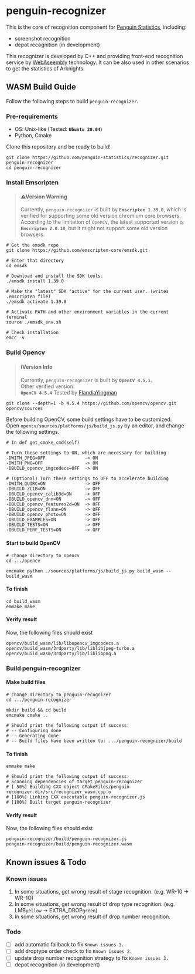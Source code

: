 # penguin-recognizer

This is the core of recognition component for [Penguin Statistics](https://penguin-stats.io/?utm_source=github), including:

+ screenshot recognition
+ depot recognition (in development)

This recognizer is developed by C++ and providing front-end recognition service by [WebAseembly](https://webassembly.org/) technology. It can be also used in other scenarios to get the statistics of Arknights.

## WASM Build Guide

Follow the following steps to build `penguin-recognizer`.

### Pre-requirements

+ OS: Unix-like (Tested: **`Ubuntu 20.04`**)
+ Python, Cmake

Clone this repository and be ready to build!
```
git clone https://github.com/penguin-statistics/recognizer.git penguin-recognizer
cd penguin-recognizer
```

### Install Emscripten

> #### ⚠**Version Warning**
> Currently, `penguin-recognizer` is built by **`Emscripten 1.39.0`**, which is verified for supporting some old version chromium core browsers.  
> According to the limitation of `OpenCV`, the latest supported version is **`Emscripten 2.0.10`**, but it might not support some old version browsers.

```
# Get the emsdk repo
git clone https://github.com/emscripten-core/emsdk.git

# Enter that directory
cd emsdk

# Download and install the SDK tools.
./emsdk install 1.39.0

# Make the "latest" SDK "active" for the current user. (writes .emscripten file)
./emsdk activate 1.39.0

# Activate PATH and other environment variables in the current terminal
source ./emsdk_env.sh

# Check installation
emcc -v
```

### Build Opencv

> #### ℹ️**Version Info**
> Currently, `penguin-recognizer` is built by **`OpenCV 4.5.1`**.  
> Other verified version:  
> **`OpenCV 4.5.4`** Tested by [FlandiaYingman](https://github.com/FlandiaYingman)

```
git clone --depth=1 -b 4.5.4 https://github.com/opencv/opencv.git opencv/sources
```

Before building OpenCV, some build settings have to be customized.  
Open `opencv/sources/platforms/js/build_js.py` by an editor, and change the following settings.

```
# In def get_cmake_cmd(self)

# Turn these settings to ON, which are necessary for building
-DWITH_JPEG=OFF               -> ON
-DWITH_PNG=OFF                -> ON
-DBUILD_opencv_imgcodecs=OFF  -> ON

# (Optional) Turn these settings to OFF to accelerate building
-DWITH_QUIRC=ON               -> OFF
-DBUILD_ZLIB=ON               -> OFF
-DBUILD_opencv_calib3d=ON     -> OFF
-DBUILD_opencv_dnn=ON         -> OFF
-DBUILD_opencv_features2d=ON  -> OFF
-DBUILD_opencv_flann=ON       -> OFF
-DBUILD_opencv_photo=ON       -> OFF
-DBUILD_EXAMPLES=ON           -> OFF
-DBUILD_TESTS=ON              -> OFF
-DBUILD_PERF_TESTS=ON         -> OFF
```

#### Start to build OpenCV
```
# change directory to opencv
cd .../opencv

emcmake python ./sources/platforms/js/build_js.py build_wasm --build_wasm
```

#### To finish
```
cd build_wasm
emmake make
```

#### Verify result
Now, the following files should exist  

`opencv/build_wasm/lib/libopencv_imgcodecs.a`  
`opencv/build_wasm/3rdparty/lib/liblibjpeg-turbo.a`  
`opencv/build_wasm/3rdparty/lib/liblibpng.a`  

### Build penguin-recognizer

#### Make build files
```
# change directory to penguin-recognizer
cd .../penguin-recognizer

mkdir build && cd build
emcmake cmake ..

# Should print the following output if success:
# -- Configuring done
# -- Generating done
# -- Build files have been written to: .../penguin-recognizer/build
```

#### To finish
```
emmake make

# Should print the following output if success:
# Scanning dependencies of target penguin-recognizer
# [ 50%] Building CXX object CMakeFiles/penguin-recognizer.dir/src/recognizer_wasm.cpp.o
# [100%] Linking CXX executable penguin-recognizer.js
# [100%] Built target penguin-recognizer
```

#### Verify result
Now, the following files should exist  

`penguin-recognizer/build/penguin-recognizer.js`  
`penguin-recognizer/build/penguin-recognizer.wasm`   

## Known issues & Todo

### Known issues

1. In some situations, get wrong result of stage recognition. (e.g. WR-10 -> WR-1O)
2. In some situations, get wrong result of drop type recognition. (e.g. LMB`yellow` -> EXTRA_DROP`green`)
3. In some situations, get wrong result of drop number recognition.

### Todo

+ [ ] add automatic fallback to fix `Known issues 1.`
+ [ ] add droptype order check to fix `Known issues 2.`
+ [ ] update drop number recognition strategy to fix `Known issues 3.`
+ [ ] depot recognition (in development)
